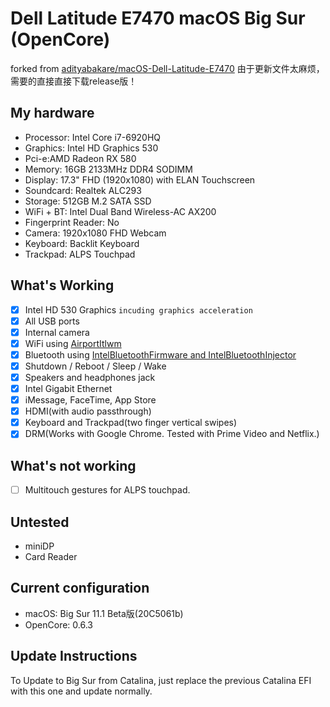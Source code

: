# Dell Latitude E7470 macOS Big Sur (OpenCore)
forked from [adityabakare/macOS-Dell-Latitude-E7470](https://github.com/adityabakare/macOS-Dell-Latitude-E7470)
由于更新文件太麻烦，需要的直接直接下载release版！

## My hardware

* Processor: Intel Core i7-6920HQ
* Graphics: Intel HD Graphics 530
* Pci-e:AMD Radeon RX 580
* Memory: 16GB 2133MHz DDR4 SODIMM
* Display: 17.3" FHD (1920x1080) with ELAN Touchscreen
* Soundcard: Realtek ALC293
* Storage: 512GB M.2 SATA SSD
* WiFi + BT: Intel Dual Band Wireless-AC AX200
* Fingerprint Reader: No
* Camera: 1920x1080 FHD Webcam
* Keyboard: Backlit Keyboard
* Trackpad: ALPS Touchpad

## What's Working

- [x] Intel HD 530 Graphics `incuding graphics acceleration`
- [x] All USB ports
- [x] Internal camera
- [x] WiFi using [AirportItlwm](https://github.com/OpenIntelWireless/itlwm)
- [x] Bluetooth using [IntelBluetoothFirmware and IntelBluetoothInjector](https://github.com/OpenIntelWireless/IntelBluetoothFirmware)
- [x] Shutdown / Reboot / Sleep / Wake
- [x] Speakers and headphones jack
- [x] Intel Gigabit Ethernet
- [x] iMessage, FaceTime, App Store
- [x] HDMI(with audio passthrough)
- [x] Keyboard and Trackpad(two finger vertical swipes)
- [x] DRM(Works with Google Chrome. Tested with Prime Video and Netflix.)

## What's not working

- [ ] Multitouch gestures for ALPS touchpad.

## Untested

* miniDP
* Card Reader

## Current configuration

* macOS: Big Sur 11.1 Beta版(20C5061b)
* OpenCore: 0.6.3

## Update Instructions

To Update to Big Sur from Catalina, just replace the previous Catalina EFI with this one and update normally.

